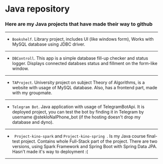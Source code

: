 # Java repository
### Here are my Java projects that have made their way to github ###
-----
- ``` Bookshelf ```.
Library project, includes UI (like windows form), Works with MySQL database using JDBC driver.
-----
- ``` DBControll ```.
This app is a simple database fill-up checker and status logger. Displays connected databses status and fillment on the form-like window.
-----
- ``` TAProject ```.
University project on subject Theory of Algorithms, is a website with usage of MySQL database. Also, has a frontend part, made with my groupmate.
-----
- ``` Telegram Bot ```.
Java application with usage of TelegramBotApi. It is deployed project, you can test the bot by finding it in Telegram by username @stekloNaIPhone_bot (if the hosting doesn't drop my database and dyno).
-----
- ``` Project-kino-spark``` and ```Project-kino-spring ```.
Is my Java course final-test project. Contains whole Full-Stack part of the project. There are two versions, using Spark Framework and Spring Boot with Spring Data JPA. Hasn't made it's way to deployment :(
-----
